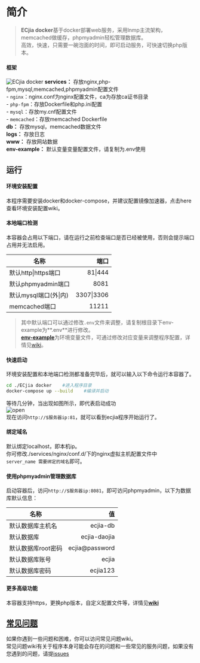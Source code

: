 # 简介
> **ECjia docker**基于docker部署web服务，采用lnmp主流架构，memcached做缓存，phpmyadmin轻松管理数据库。  
高效，快速，只需要一碗泡面的时间，即可启动服务，可快速切换php版本。  
#### 框架
![ECjia docker][1]
 **services：** 存放nginx,php-fpm,mysql,memcached,phpmyadmin配置文件  
    - `nginx`：nginx.conf为nginx配置文件，ca为存放ca证书目录  
    - `php-fpm`：存放Dockerfile和php.ini配置  
    - `mysql`：存放my.cnf配置文件  
    - `memcached`：存放memcached Dockerfile  
 **db：** 存放mysql，memcached数据文件  
 **logs：** 存放日志  
 **www：** 存放网站数据  
 **env-example：** 默认变量变量配置文件，请复制为.env使用     

## 运行
#### 环境安装配置
本程序需要安装docker和docker-compose，并建议配置镜像加速器，点击here查看环境安装配置wiki。  
#### 本地端口检测  
本容器会占用以下端口，请在运行之前检查端口是否已经被使用，否则会提示端口占用并无法启用。

|名称        | 端口   |
| --------   | -----:  |
| 默认http\|https端口     | 81\|444 |
| 默认phpmyadmin端口     | 8081 |
| 默认mysql端口(外\|内)     | 3307\|3306 |
| memcached端口     | 11211 |
>其中默认端口可以通过修改`.env`文件来调整，请复制根目录下env-example为**.env**进行修改。  
[**env-example**][5]为环境变量文件，可通过修改对应变量来调整程序配置，详情见[wiki][6]。

#### 快速启动
环境安装配置和本地端口检测都准备完毕后，就可以输入以下命令运行本容器了。
```bash
cd ./ECjia docker    #进入程序目录
docker-compose up --build    #编译并启动
```
等待几分钟，当出现如图所示，即代表启动成功  
![open](https://gitee.com/uploads/images/2017/1221/155229_8a28de8c_1661389.png "屏幕截图.png")  
现在访问`http://$服务器ip:81`，就可以看到ecjia程序开始运行了。

#### 绑定域名
默认绑定localhost，即本机ip。  
你可修改./services/nginx/conf.d/下的nginx虚拟主机配置文件中  
`server_name 需要绑定的域名`即可。

#### 使用phpmyadmin管理数据库
启动容器后，访问`http://$服务器ip:8081`，即可访问phpmyadmin，以下为数据库默认信息：

|名称        | 值   |
| --------   | -----:  |
| 默认数据库主机名     | ecjia-db |
| 默认数据库        | ecjia-daojia |
| 默认数据库root密码     | ecjia@password |
| 默认数据库账号     | ecjia |
| 默认数据库密码        |   ecjia123   | 

#### 更多高级功能
本容器支持https，更换php版本，自定义配置文件等，详情见[**wiki**][1]


## [常见问题][7]
如果你遇到一些问题和困难，你可以访问常见问题wiki。  
常见问题wiki有关于程序本身可能会存在的问题和一些常见的服务问题，如果没有您遇到的问题，请提[issues](https://gitee.com/ecjia/ecjia-docker/issues)


  [1]: http://backup-1251457607.cossh.myqcloud.com/1.png
  [2]: https://gitee.com/ecjia/ecjia-docker/wikis/%E5%AE%89%E8%A3%85docker
  [3]: https://gitee.com/ecjia/ecjia-docker/wikis/%E9%85%8D%E7%BD%AE%E9%95%9C%E5%83%8F%E5%8A%A0%E9%80%9F%E5%99%A8
  [4]: https://gitee.com/ecjia/ecjia-docker/wikis/Docker-Compose
  [5]: https://gitee.com/ecjia/ecjia-docker/wikis/env-example
  [6]: https://gitee.com/ecjia/ecjia-docker/wikis/env-example
  [7]: https://gitee.com/ecjia/ecjia-docker/wikis/FAQ
  [8]: https://gitee.com/ecjia/ecjia-docker/wikis
  [9]: https://gitee.com/ecjia/ecjia-docker/wikis/FAQ